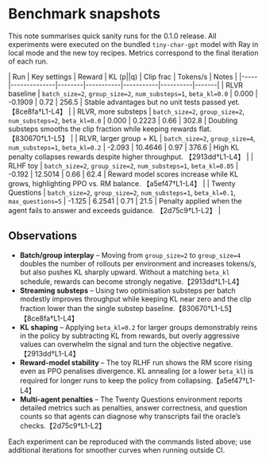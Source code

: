 # Benchmark snapshots

This note summarises quick sanity runs for the 0.1.0 release. All experiments were
executed on the bundled `tiny-char-gpt` model with Ray in local mode and the new
toy recipes. Metrics correspond to the final iteration of each run.

| Run | Key settings | Reward | KL (p||q) | Clip frac | Tokens/s | Notes |
|-----|--------------|--------|-----------|-----------|----------|-------|
| RLVR baseline | `batch_size=2`, `group_size=2`, `num_substeps=1`, `beta_kl=0.0` | 0.000 | -0.1909 | 0.72 | 256.5 | Stable advantages but no unit tests passed yet. 【8ce8fa†L1-L4】 |
| RLVR, more substeps | `batch_size=2`, `group_size=2`, `num_substeps=2`, `beta_kl=0.0` | 0.000 | 0.2223 | 0.66 | 302.8 | Doubling substeps smooths the clip fraction while keeping rewards flat. 【830670†L1-L5】 |
| RLVR, larger group + KL | `batch_size=2`, `group_size=4`, `num_substeps=1`, `beta_kl=0.2` | -2.093 | 10.4646 | 0.97 | 376.6 | High KL penalty collapses rewards despite higher throughput. 【2913dd†L1-L4】 |
| RLHF toy | `batch_size=2`, `group_size=2`, `num_substeps=1`, `beta_kl=0.05` | -0.192 | 12.5014 | 0.66 | 62.4 | Reward model scores increase while KL grows, highlighting PPO vs. RM balance. 【a5ef47†L1-L4】 |
| Twenty Questions | `batch_size=2`, `group_size=2`, `num_substeps=1`, `beta_kl=0.1`, `max_questions=5` | -1.125 | 6.2541 | 0.71 | 21.5 | Penalty applied when the agent fails to answer and exceeds guidance. 【2d75c9†L1-L2】 |

## Observations

* **Batch/group interplay** – Moving from `group_size=2` to `group_size=4` doubles the
  number of rollouts per environment and increases tokens/s, but also pushes KL
  sharply upward. Without a matching `beta_kl` schedule, rewards can become strongly
  negative.【2913dd†L1-L4】
* **Streaming substeps** – Using two optimisation substeps per batch modestly improves
  throughput while keeping KL near zero and the clip fraction lower than the single
  substep baseline.【830670†L1-L5】【8ce8fa†L1-L4】
* **KL shaping** – Applying `beta_kl=0.2` for larger groups demonstrably reins in the
  policy by subtracting KL from rewards, but overly aggressive values can overwhelm
  the signal and turn the objective negative.【2913dd†L1-L4】
* **Reward-model stability** – The toy RLHF run shows the RM score rising even as PPO
  penalises divergence. KL annealing (or a lower `beta_kl`) is required for longer
  runs to keep the policy from collapsing.【a5ef47†L1-L4】
* **Multi-agent penalties** – The Twenty Questions environment reports detailed
  metrics such as penalties, answer correctness, and question counts so that agents
  can diagnose why transcripts fail the oracle’s checks.【2d75c9†L1-L2】

Each experiment can be reproduced with the commands listed above; use additional
iterations for smoother curves when running outside CI.

